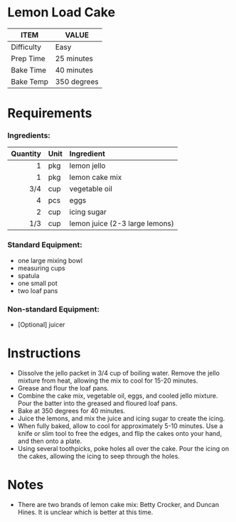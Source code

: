 

# Lemon Load Cake

| ITEM | VALUE |
| ---- | ----- |
| Difficulty | Easy        |
| Prep Time  | 25 minutes  |
| Bake Time  | 40 minutes  |
| Bake Temp  | 350 degrees |

# Requirements
### Ingredients:

| Quantity | Unit | Ingredient |
| ----: | :--- | :------------------------------ |
|   1   | pkg  | lemon jello                     |
|   1   | pkg  | lemon cake mix                  |
|   3/4 | cup  | vegetable oil                   |
|   4   | pcs  | eggs                            |
|   2   | cup  | icing sugar                     |
|   1/3 | cup  | lemon juice (2-3 large lemons) |

### Standard Equipment:
 - one large mixing bowl
 - measuring cups
 - spatula
 - one small pot
 - two loaf pans

### Non-standard Equipment: 
 - [Optional] juicer


# Instructions
 - Dissolve the jello packet in 3/4 cup of boiling water. Remove the jello mixture from heat, allowing the mix to cool for 15-20 minutes.
 - Grease and flour the loaf pans.
 - Combine the cake mix, vegetable oil, eggs, and cooled jello mixture. Pour the batter into the greased and floured loaf pans. 
 - Bake at 350 degrees for 40 minutes.
 - Juice the lemons, and mix the juice and icing sugar to create the icing. 
 - When fully baked, allow to cool for approximately 5-10 minutes. Use a knife or slim tool to free the edges, and flip the cakes onto your hand, and then onto a plate.
 - Using several toothpicks, poke holes all over the cake.
 Pour the icing on the cakes, allowing the icing to seep through the holes.

 # Notes
 - There are two brands of lemon cake mix: Betty Crocker, and Duncan Hines. It is unclear which is better at this time.


 